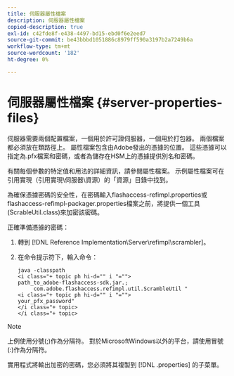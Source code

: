 ```yaml
---
title: 伺服器屬性檔案
description: 伺服器屬性檔案
copied-description: true
exl-id: c42fde8f-e438-4497-bd15-ebd0f6e2eed7
source-git-commit: be43bbbd1051886c8979ff590a3197b2a7249b6a
workflow-type: tm+mt
source-wordcount: '182'
ht-degree: 0%

---
```


# 伺服器屬性檔案 {#server-properties-files}

伺服器需要兩個配置檔案，一個用於許可證伺服器，一個用於打包器。 兩個檔案都必須放在類路徑上。 屬性檔案包含由Adobe發出的憑據的位置。 這些憑據可以指定為.pfx檔案和密碼，或者為儲存在HSM上的憑據提供別名和密碼。

有關每個參數的特定值和用法的詳細資訊，請參閱屬性檔案。 示例屬性檔案可在引用實現（引用實現\伺服器\資源）的「資源」目錄中找到。

為確保憑據密碼的安全性，在密碼輸入flashaccess-refimpl.properties或flashaccess-refimpl-packager.properties檔案之前，將提供一個工具(ScrableUtil.class)來加密該密碼。

正確準備憑據的密碼：

1. 轉到 [!DNL Reference Implementation\Server\refimpl\scrambler]。
1. 在命令提示符下，輸入命令：

   ```
   java -classpath  
   <i class="+ topic ph hi-d="" i "="">
   path_to_adobe-flashaccess-sdk.jar.; 
        com.adobe.flashaccess.refimpl.util.ScrambleUtil " 
   <i class="+ topic ph hi-d="" i "="">
   your_pfx_password" 
   </i class="+ topic> 
   </i class="+ topic>
   ```

>[!NOTE]
>
>上例使用分號(;)作為分隔符。 對於MicrosoftWindows以外的平台，請使用冒號(:)作為分隔符。

實用程式將輸出加密的密碼，您必須將其複製到 [!DNL .properties] 的子菜單。
